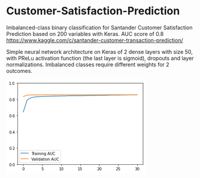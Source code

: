 # Customer-Satisfaction-Prediction
Imbalanced-class binary classification for Santander Customer Satisfaction Prediction based on 200 variables with Keras. AUC score of 0.8 https://www.kaggle.com/c/santander-customer-transaction-prediction/

Simple neural network architecture on Keras of 2 dense layers with size 50, with PReLu activation function (the last layer is sigmoid), dropouts and layer normalizations. 
Imbalanced classes require different weights for 2 outcomes.

![Test Image 1](https://github.com/fallintoplace/Customer-Satisfaction-Prediction/blob/master/uac_score_graph.png)

